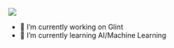 ![](https://github-readme-stats.vercel.app/api?username=ariellephan&show_icons=true&count_private=true)

- 🔭 I’m currently working on Glint
- 🌱 I’m currently learning AI/Machine Learning
